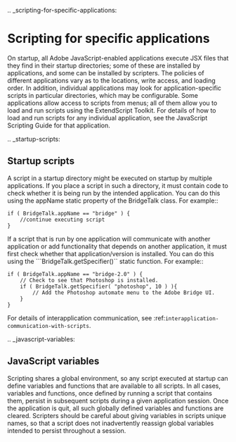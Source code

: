 .. _scripting-for-specific-applications:

Scripting for specific applications
===================================

On startup, all Adobe JavaScript-enabled applications execute JSX files that they find in their startup
directories; some of these are installed by applications, and some can be installed by scripters. The policies
of different applications vary as to the locations, write access, and loading order.
In addition, individual applications may look for application-specific scripts in particular directories, which
may be configurable. Some applications allow access to scripts from menus; all of them allow you to load
and run scripts using the ExtendScript Toolkit.
For details of how to load and run scripts for any individual application, see the JavaScript Scripting Guide
for that application.

.. _startup-scripts:

Startup scripts
---------------
A script in a startup directory might be executed on startup by multiple applications. If you place a script in
such a directory, it must contain code to check whether it is being run by the intended application. You can
do this using the appName static property of the BridgeTalk class. For example::

    if ( BridgeTalk.appName == "bridge" ) {
        //continue executing script
    }

If a script that is run by one application will communicate with another application or add functionality
that depends on another application, it must first check whether that application/version is installed. You
can do this using the ```BridgeTalk.getSpecifier()`` static function. For example::

    if ( BridgeTalk.appName == "bridge-2.0" ) {
        // Check to see that Photoshop is installed.
        if ( BridgeTalk.getSpecifier( "photoshop", 10 ) ){
            // Add the Photoshop automate menu to the Adobe Bridge UI.
        }
    }

For details of interapplication communication, see :ref:`interapplication-communication-with-scripts`.

.. _javascript-variables:

JavaScript variables
--------------------
Scripting shares a global environment, so any script executed at startup can define variables and functions
that are available to all scripts. In all cases, variables and functions, once defined by running a script that
contains them, persist in subsequent scripts during a given application session. Once the application is
quit, all such globally defined variables and functions are cleared. Scripters should be careful about giving
variables in scripts unique names, so that a script does not inadvertently reassign global variables
intended to persist throughout a session.
